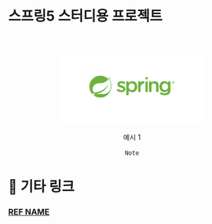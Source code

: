 # 스프링5 스터디용 프로젝트

<br />
<!-- Logo -->
<p align="center">
  <img src="./src/spring-logo.png" alt="Note" height="150px">
</p>

<!-- Title and Description -->
<div align="center">
  
예시 1
  
```
Note
```
  
  
  
  
</div>

# 📓 기타 링크

### [ REF NAME ](url "name")

<br />

```
```

```
```
